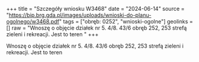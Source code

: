+++
title = "Szczegóły wniosku W3468"
date = "2024-06-14"
source = "https://bip.brg.gda.pl/images/uploads/wnioski-do-planu-ogolnego/w3468.pdf"
tags = ["obręb: 0252", "wnioski-ogolne"]
geolinks = []
raw = "Wnoszę o objęcie działek nr 5. 4/8. 43/6 obręb 252, 253 strefą zieleni i rekreacji. Jest to teren "
+++

Wnoszę o objęcie działek nr 5. 4/8. 43/6 obręb 252, 253 strefą zieleni i rekreacji. Jest to teren



